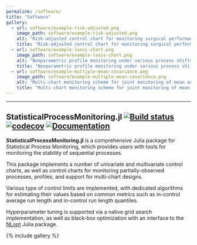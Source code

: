 ```yaml
---
permalink: /software/
title: "Software"
gallery:
  - url: software/example-risk-adjusted.png
    image_path: software/example-risk-adjusted.png
    alt: "Risk-adjusted control chart for monitoring surgical performance by a mixed-effects GLM using StatisticalProcessMonitoring.jl"
    title: "Risk-adjusted control chart for monitoring surgical performance by a mixed-effects GLM using StatisticalProcessMonitoring.jl"
  - url: software/example-loess-chart.png
    image_path: software/example-loess-chart.png
    alt: "Nonparametric profile monitoring under various process shifts generated by StatisticalProcessMonitoring.jl"
    title: "Nonparametric profile monitoring under various process shifts generated by StatisticalProcessMonitoring.jl"
  - url: software/example-multiple-mean-covariance.png
    image_path: software/example-multiple-mean-covariance.png
    alt: "Multi-chart monitoring scheme for joint monitoring of mean and covariance matrix using StatisticalProcessMonitoring.jl"
    title: "Multi-chart monitoring scheme for joint monitoring of mean and covariance matrix using StatisticalProcessMonitoring.jl"
---
```



___________________________________________

## StatisticalProcessMonitoring.jl [![Build status](https://github.com/DedZago/StatisticalProcessMonitoring.jl/actions/workflows/CI.yml/badge.svg?branch=main)](https://github.com/DedZago/StatisticalProcessMonitoring.jl/actions/workflows/CI.yml?query=branch%3Amain) [![codecov](https://codecov.io/gh/DedZago/StatisticalProcessMonitoring.jl/graph/badge.svg?token=F1KFUFLD9A)](https://codecov.io/gh/DedZago/StatisticalProcessMonitoring.jl) [![Documentation](https://img.shields.io/badge/docs-dev-blue.svg)](https://DedZago.github.io/StatisticalProcessMonitoring.jl/dev/)

**StatisticalProcessMonitoring.jl** is a comprehensive Julia package for Statistical Process Monitoring, which provides users with tools for monitoring the stability of sequential processes.

This package implements a number of univariate and multivariate control charts, as well as control charts for monitoring partially-observed processes, profiles, and support for multi-chart designs.

Various type of control limits are implemented, with dedicated algorithms for estimating their values based on common metrics such as in-control average run length and in-control run length quantiles.

Hyperparameter tuning is supported via a native grid search implementation, as well as black-box optimization with an interface to the [NLopt](https://github.com/JuliaOpt/NLopt.jl) Julia package.

{% include gallery %}

<!-- To install and use the latest release in Julia: -->

<!-- ```julia -->
<!-- using Pkg -->
<!-- Pkg.add("StatisticalProcessMonitoring") -->
<!-- using StatisticalProcessMonitoring -->
<!-- ``` -->

<!-- As one of my two research agendas involves improving the tools we use to study peace and conflict, a good deal of my time is spent using statistical software. Below you'll find software for working with estimates from Bayesian models and some code that I've written to save time on tasks that I find myself doing over and over again. -->

<!-- # BayesPostEst -->

<!-- [![R build status](https://github.com/ShanaScogin/BayesPostEst/workflows/R-CMD-check/badge.svg)](https://github.com/ShanaScogin/BayesPostEst/actions) -->
<!-- [![CRAN_Status_Badge](https://www.r-pkg.org/badges/version/BayesPostEst)](https://CRAN.R-project.org/package=BayesPostEst) -->
<!-- [![Codecov test coverage](https://codecov.io/gh/ShanaScogin/BayesPostEst/branch/master/graph/badge.svg)](https://codecov.io/gh/ShanaScogin/BayesPostEst?branch=master) -->

<!-- I am a developer of the [BayesPostEst](https://cran.r-project.org/package=BayesPostEst) R package for generating postestimation quantities of interest from Bayesian models. The package contains functions for producing regression tables, plotting predicted probabilities, calculating first differences, creating coefficient plots, and many other quantities. You can view the [Journal of Open Source Software](https://joss.theoj.org/) article for the package [here](https://doi.org/10.21105/joss.01722). -->

<!-- {% include gallery %} -->

<!-- To install the latest release on CRAN: -->

<!-- ```r -->
<!-- install.packages("BayesPostEst") -->
<!-- ``` -->

<!-- The latest [development version](https://github.com/ShanaScogin/BayesPostEst) on GitHub can be installed with: -->

<!-- ```r -->
<!-- library(remotes) -->
<!-- install_github("ShanaScogin/BayesPostEst") -->
<!-- ``` -->

<!-- You can try out the `mcmcCoefPlot` function from the package in the interactive R console below: -->

<!-- # RWmisc -->

<!-- [![R build status](https://github.com/jayrobwilliams/RWmisc/workflows/R-CMD-check/badge.svg)](https://github.com/jayrobwilliams/RWmisc/actions) -->
<!-- [![CRAN_Status_Badge](https://www.r-pkg.org/badges/version/RWmisc)](https://CRAN.R-project.org/package=RWmisc) -->
<!-- [![codecov](https://codecov.io/gh/jayrobwilliams/RWmisc/branch/master/graph/badge.svg)](https://codecov.io/gh/jayrobwilliams/RWmisc) -->

<!-- I've collected convenience functions that I've written to address issues I frequently confront in my work into a personal R package called [RWmisc](https://CRAN.R-project.org/package=RWmisc). It includes functions for: -->

<!-- - Managing multiple different projections for cross-national spatial data -->
<!-- - Converting latitude-longitude data in archaic forms (degrees, minutes, seconds) -->
<!-- - Correcting for overlapping polygons when aggregating raster data to polygons -->
<!-- - My custom minimal ggplot2 theme -->

<!-- ![](/images/software/spatial_weighting.png) -->

<!-- To install the latest release on CRAN: -->

<!-- ```r -->
<!-- install.packages("RWmisc") -->
<!-- ``` -->

<!-- The latest [development version](https://github.com/jayrobwilliams/RWmisc) on GitHub can be installed with: -->

<!-- ```r -->
<!-- library(remotes) -->
<!-- install_github("jayrobwilliams/RWmisc") -->
<!-- ``` -->

<!-- # Other resources -->

<!-- I also have a number of other software resources focused on making computation and academic life easier: -->

<!-- - [The template](https://github.com/jayrobwilliams/JobMarket) I use for my academic job market materials -->
<!--     - Fill in school/position information in one file and it populates to all statements -->
<!--     - Generate summary statistics from teaching evaluations and integrate into statements -->
<!--     - Combine multiple teaching evaluations into a single portfolio document -->
<!--     - Do all of this programmatically with GNU Make! -->
<!-- - [The template](https://github.com/jayrobwilliams/UNC-Dissertation-Template) I used for my dissertation -->
<!--     - This satisfied the formatting requirements at UNC in 2019 -->
<!--     - Some tweaking likely required to use at another institution or in the future -->
<!-- - [Scripts](https://github.com/jayrobwilliams/Teaching) that I use to save time on various teaching-related tasks like grading -->
<!-- - [Functions](https://github.com/jayrobwilliams/ComputerVision) for extracting still frames from videos and information from images in Python using OpenCV -->
<!-- - [Compiling OpenCV](/files/html/OpenCV_Install.html) from source for Anaconda virtual environments instead of Homebrew ones or system Python installations -->
